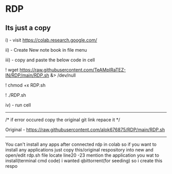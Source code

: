 # RDP
Its just a copy
---------------------------------------------------------------------------------------------------------



i)   - visit https://colab.research.google.com/

ii)  - Create New note book in file menu

iii) - copy and paste the below code in cell

! wget https://raw.githubusercontent.com/TeAMpIRaTEZ-IN/RDP/main/RDP.sh &> /dev/null

! chmod +x RDP.sh

! ./RDP.sh  



iv) - run cell



----------------------------------------------------------------------------------------------------------------------------------------
/* if error occured copy the original git link repace it  */

Original - https://raw.githubusercontent.com/alok676875/RDP/main/RDP.sh

----------------------------------------------------------------------------------------------------------------------------------------
You can't install any apps after connected rdp in colab so if you want to install any applications just copy this/original respository into new and open/edit rdp.sh file locate line20 -23 mention the application you wat to install(terminal cmd code) 
i wanted qbittorrent(for seeding) so i create this respo

